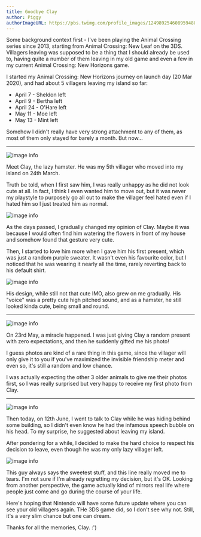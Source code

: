 ```yaml
---
title: Goodbye Clay
author: Piggy
authorImageURL: https://pbs.twimg.com/profile_images/1249892546089594883/izmkura-_400x400.jpg
---
```


Some background context first - I've been playing the Animal Crossing series since 2013, starting from Animal Crossing: New Leaf on the 3DS. Villagers leaving was supposed to be a thing that I should already be used to, having quite a number of them leaving in my old game and even a few in my current Animal Crossing: New Horizons game.

I started my Animal Crossing: New Horizons journey on launch day (20 Mar 2020), and had about 5 villagers leaving my island so far:

- April 7 - Sheldon left
- April 9 - Bertha left
- April 24 - O'Hare left
- May 11 - Moe left
- May 13 - Mint left

Somehow I didn't really have very strong attachment to any of them, as most of them only stayed for barely a month. But now...

<!--truncate-->

---

![image info](https://pbs.twimg.com/media/EaTJzXoUwAAuvgA?format=jpg&name=large)

Meet Clay, the lazy hamster. He was my 5th villager who moved into my island on 24th March.

Truth be told, when I first saw him, I was really unhappy as he did not look cute at all. In fact, I think I even wanted him to move out, but it was never my playstyle to purposely go all out to make the villager feel hated even if I hated him so I just treated him as normal.

![image info](https://pbs.twimg.com/media/EaTJzXzU4AAJ3RA?format=jpg&name=large)

As the days passed, I gradually changed my opinion of Clay. Maybe it was because I would often find him watering the flowers in front of my house and somehow found that gesture very cute.

Then, I started to love him more when I gave him his first present, which was just a random purple sweater. It wasn't even his favourite color, but I noticed that he was wearing it nearly all the time, rarely reverting back to his default shirt. 

![image info](https://pbs.twimg.com/media/EaTJzYBU0AIkUmT?format=jpg&name=large)

His design, while still not that cute IMO, also grew on me gradually. His "voice" was a pretty cute high pitched sound, and as a hamster, he still looked kinda cute, being small and round.

---

![image info](https://pbs.twimg.com/media/EaTJzXkUMAEa8H8?format=jpg&name=large)

On 23rd May, a miracle happened. I was just giving Clay a random present with zero expectations, and then he suddenly gifted me his photo!

I guess photos are kind of a rare thing in this game, since the villager will only give it to you if you've maximized the invisible friendship meter and even so, it's still a random and low chance.

I was actually expecting the other 3 older animals to give me their photos first, so I was really surprised but very happy to receive my first photo from Clay.

---

![image info](https://pbs.twimg.com/media/EaTKCJuU8AApSOl?format=jpg&name=large)

Then today, on 12th June, I went to talk to Clay while he was hiding behind some building, so I didn't even know he had the infamous speech bubble on his head. To my surprise, he suggested about leaving my island.

After pondering for a while, I decided to make the hard choice to respect his decision to leave, even though he was my only lazy villager left.

![image info](https://pbs.twimg.com/media/EaTKCJsUwAAkllg?format=jpg&name=large)

This guy always says the sweetest stuff, and this line really moved me to tears. I'm not sure if I'm already regretting my decision, but it's OK. Looking from another perspective, the game actually kind of mirrors real life where people just come and go during the course of your life.

Here's hoping that Nintendo will have some future update where you can see your old villagers again. THe 3DS game did, so I don't see why not. Still, it's a very slim chance but one can dream.

Thanks for all the memories, Clay. :')